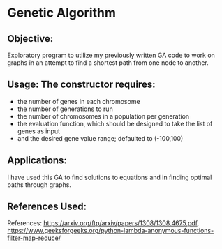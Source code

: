 # Genetic Algorithm

## Objective: 
Exploratory program to utilize my previously written GA code to work on graphs in an attempt to find a shortest path from one node to another.
    
## Usage: The constructor requires:
- the number of genes in each chromosome 
- the number of generations to run
- the number of chromosomes in a population per generation
- the evaluation function, which should be designed to take the list of genes as input
- and the desired gene value range; defaulted to (-100,100)
    
## Applications:
I have used this GA to find solutions to equations and in finding optimal paths through graphs.
    
## References Used:
References: https://arxiv.org/ftp/arxiv/papers/1308/1308.4675.pdf, https://www.geeksforgeeks.org/python-lambda-anonymous-functions-filter-map-reduce/
